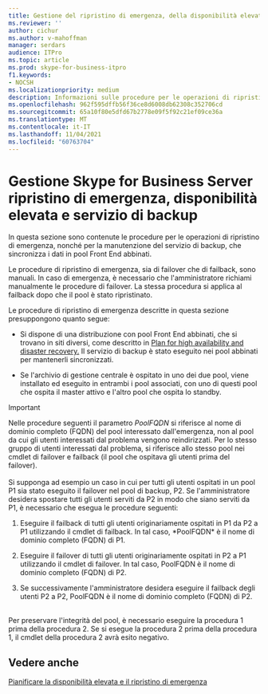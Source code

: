 ```yaml
---
title: Gestione del ripristino di emergenza, della disponibilità elevata e del servizio di backup
ms.reviewer: ''
author: cichur
ms.author: v-mahoffman
manager: serdars
audience: ITPro
ms.topic: article
ms.prod: skype-for-business-itpro
f1.keywords:
- NOCSH
ms.localizationpriority: medium
description: Informazioni sulle procedure per le operazioni di ripristino di emergenza e sulla manutenzione del servizio di backup, che sincronizza i dati in pool Front End abbinati.
ms.openlocfilehash: 962f595dffb56f36ce8d6008db62308c352706cd
ms.sourcegitcommit: 65a10f80e5dfd67b2778e09f5f92c21ef09ce36a
ms.translationtype: MT
ms.contentlocale: it-IT
ms.lasthandoff: 11/04/2021
ms.locfileid: "60763704"
---
```

# <a name="managing-skype-for-business-server-disaster-recovery-high-availability-and-backup-service"></a>Gestione Skype for Business Server ripristino di emergenza, disponibilità elevata e servizio di backup

In questa sezione sono contenute le procedure per le operazioni di ripristino di emergenza, nonché per la manutenzione del servizio di backup, che sincronizza i dati in pool Front End abbinati.

Le procedure di ripristino di emergenza, sia di failover che di failback, sono manuali. In caso di emergenza, è necessario che l'amministratore richiami manualmente le procedure di failover. La stessa procedura si applica al failback dopo che il pool è stato ripristinato.

Le procedure di ripristino di emergenza descritte in questa sezione presuppongono quanto segue:

  - Si dispone di una distribuzione con pool Front End abbinati, che si trovano in siti diversi, come descritto in [Plan for high availability and disaster recovery.](../../plan-your-deployment/high-availability-and-disaster-recovery/high-availability-and-disaster-recovery.md) Il servizio di backup è stato eseguito nei pool abbinati per mantenerli sincronizzati.

  - Se l'archivio di gestione centrale è ospitato in uno dei due pool, viene installato ed eseguito in entrambi i pool associati, con uno di questi pool che ospita il master attivo e l'altro pool che ospita lo standby.

> [!IMPORTANT]
> Nelle procedure seguenti il parametro *PoolFQDN* si riferisce al nome di dominio completo (FQDN) del pool interessato dall'emergenza, non al pool da cui gli utenti interessati dal problema vengono reindirizzati. Per lo stesso gruppo di utenti interessati dal problema, si riferisce allo stesso pool nei cmdlet di failover e failback (il pool che ospitava gli utenti prima del failover).<BR><br>Si supponga ad esempio un caso in cui per tutti gli utenti ospitati in un pool P1 sia stato eseguito il failover nel pool di backup, P2. Se l'amministratore desidera spostare tutti gli utenti serviti da P2 in modo che siano serviti da P1, è necessario che esegua le procedure seguenti: 
> <OL>
> <LI>
> <P>Eseguire il failback di tutti gli utenti originariamente ospitati in P1 da P2 a P1 utilizzando il cmdlet di failback. In tal caso, *PoolFQDN* è il nome di dominio completo (FQDN) di P1.</P>
> <LI>
> <P>Eseguire il failover di tutti gli utenti originariamente ospitati in P2 a P1 utilizzando il cmdlet di failover. In tal caso, PoolFQDN è il nome di dominio completo (FQDN) di P2.</P>
> <LI>
> <P>Se successivamente l'amministratore desidera eseguire il failback degli utenti P2 a P2, PoolFQDN è il nome di dominio completo (FQDN) di P2.</P></LI></OL><br>Per preservare l'integrità del pool, è necessario eseguire la procedura 1 prima della procedura 2. Se si esegue la procedura 2 prima della procedura 1, il cmdlet della procedura 2 avrà esito negativo.


## <a name="see-also"></a>Vedere anche

[Pianificare la disponibilità elevata e il ripristino di emergenza](../../plan-your-deployment/high-availability-and-disaster-recovery/high-availability-and-disaster-recovery.md) 
  
